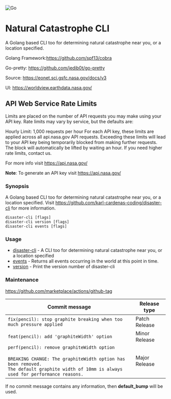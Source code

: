 ![Go](https://github.com/karl-cardenas-coding/disaster-cli/workflows/Go/badge.svg?branch=master)
# Natural Catastrophe CLI
A Golang based CLI too for determining natural catastrophe near you, or a location specified.

Golang Framework:https://github.com/spf13/cobra

Go-pretty: https://github.com/jedib0t/go-pretty

Source: https://eonet.sci.gsfc.nasa.gov/docs/v3


UI: https://worldview.earthdata.nasa.gov/


## API Web Service Rate Limits
Limits are placed on the number of API requests you may make using your API key. Rate limits may vary by service, but the defaults are:

Hourly Limit: 1,000 requests per hour
For each API key, these limits are applied across all api.nasa.gov API requests. Exceeding these limits will lead to your API key being temporarily blocked from making further requests. The block will automatically be lifted by waiting an hour. If you need higher rate limits, contact us.

For more info visit https://api.nasa.gov/

**Note**: To generate an API key visit https://api.nasa.gov/

### Synopsis

A Golang based CLI too for determining natural catastrophe near you, or a location specified. Visit https://github.com/karl-cardenas-coding/disaster-cli for more information.

```
disaster-cli [flags]
disaster-cli version [flags]
disaster-cli events [flags]

```

### Usage

* [disaster-cli](disaster-cli.md)	 - A CLI too for determining natural catastrophe near you, or a location specified
* [events](disaster-cli_events.md)	 - Returns all events occurring in the world at this point in time.
* [version](disaster-cli_version.md)	 - Print the version number of disaster-cli

### Maintenance
https://github.com/marketplace/actions/github-tag


| Commit message                                                                                                                                                                                   | Release type  |
| ------------------------------------------------------------------------------------------------------------------------------------------------------------------------------------------------ | ------------- |
| `fix(pencil): stop graphite breaking when too much pressure applied`                                                                                                                             | Patch Release |
| `feat(pencil): add 'graphiteWidth' option`                                                                                                                                                       | Minor Release |
| `perf(pencil): remove graphiteWidth option`<br><br>`BREAKING CHANGE: The graphiteWidth option has been removed.`<br>`The default graphite width of 10mm is always used for performance reasons.` | Major Release |

If no commit message contains any information, then **default_bump** will be used.
